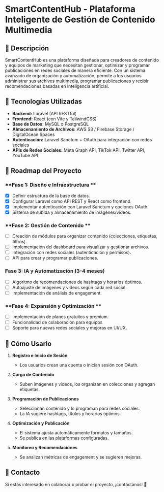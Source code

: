 # SmartContentHub - Plataforma Inteligente de Gestión de Contenido Multimedia

## 📖 Descripción

SmartContentHub es una plataforma diseñada para creadores de contenido y equipos de marketing que necesitan gestionar, optimizar y programar publicaciones en redes sociales de manera eficiente. Con un sistema avanzado de organización y automatización, permite a los usuarios administrar sus archivos multimedia, programar publicaciones y recibir recomendaciones basadas en inteligencia artificial.

## 🚀 Tecnologías Utilizadas

- **Backend:** Laravel (API RESTful)
- **Frontend:** React (con Vite y TailwindCSS)
- **Base de Datos:** MySQL o PostgreSQL
- **Almacenamiento de Archivos:** AWS S3 / Firebase Storage / DigitalOcean Spaces
- **Autenticación:** Laravel Sanctum + OAuth para integración con redes sociales
- **APIs de Redes Sociales:** Meta Graph API, TikTok API, Twitter API, YouTube API

## 📌 Roadmap del Proyecto

### **Fase 1: Diseño e Infraestructura **
- [x] Definir estructura de la base de datos.
- [x] Configurar Laravel como API REST y React como frontend.
- [x] Implementar autenticación con Laravel Sanctum y opciones OAuth.
- [x] Sistema de subida y almacenamiento de imágenes/videos.

### **Fase 2: Gestión de Contenido **
- [ ] Creación de módulos para organizar contenido (colecciones, etiquetas, filtros).
- [ ] Implementación del dashboard para visualizar y gestionar archivos.
- [ ] Integración con redes sociales (autenticación y permisos).
- [ ] API para crear y programar publicaciones.

### **Fase 3: IA y Automatización (3-4 meses)**
- [ ] Algoritmo de recomendaciones de hashtags y horarios óptimos.
- [ ] Autoajuste de imágenes y videos según cada red social.
- [ ] Implementación de análisis de engagement.

### **Fase 4: Expansión y Optimización **
- [ ] Implementación de planes gratuitos y premium.
- [ ] Funcionalidad de colaboración para equipos.
- [ ] Soporte para nuevas redes sociales y mejoras en UI/UX.

## 🎯 Cómo Usarlo

1. **Registro e Inicio de Sesión**  
   - Los usuarios crean una cuenta o inician sesión con OAuth.

2. **Carga de Contenido**  
   - Suben imágenes y videos, los organizan en colecciones y agregan etiquetas.

3. **Programación de Publicaciones**  
   - Seleccionan contenido y lo programan para redes sociales.
   - La IA sugiere hashtags, títulos y horarios óptimos.

4. **Optimización y Publicación**  
   - El sistema ajusta automáticamente formatos y tamaños.
   - Se publica en las plataformas configuradas.

5. **Monitoreo y Recomendaciones**  
   - Se analizan métricas de engagement y se sugieren mejoras.

## 📢 Contacto

Si estás interesado en colaborar o probar el proyecto, ¡contáctanos! 🚀

